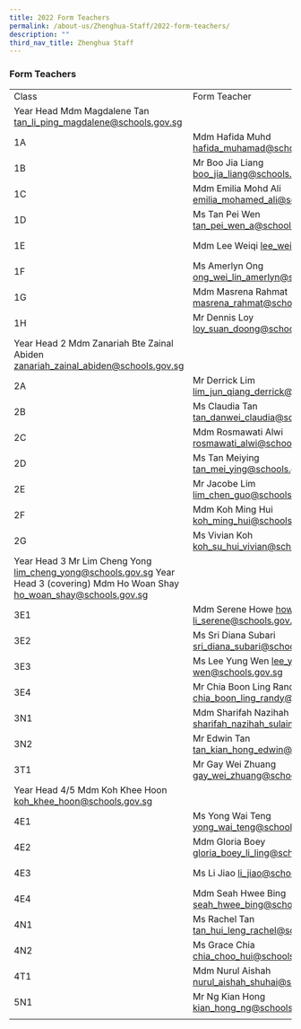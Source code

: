 ```yaml
---
title: 2022 Form Teachers
permalink: /about-us/Zhenghua-Staff/2022-form-teachers/
description: ""
third_nav_title: Zhenghua Staff
---
```

### Form Teachers

|  |  |  |  |
|---|---|---|---|
| Class | Form Teacher | Form Teacher | Form Teacher |
| Year Head Mdm Magdalene Tan tan_li_ping_magdalene@schools.gov.sg |  |  |  |
| 1A | Mdm Hafida Muhd hafida_muhamad@schools.gov.sg | Ms Tay Limin tay_limin@schools.gov.sg | Mr Muhd Faisal Ramli muhammad_faisal_ramli@schools.gov.sg |
| 1B | Mr Boo Jia Liang boo_jia_liang@schools.gov.sg | Ms Valerie Chia chia_wei_ting_valerie@schools.gov.sg |  |
| 1C | Mdm Emilia Mohd Ali emilia_mohamed_ali@schools.gov.sg | Ms Kwek Co Hui kwek_co_hui@schools.gov.sg |  |
| 1D | Ms Tan Pei Wen tan_pei_wen_a@schools.gov.sg | Mdm Chee Pei Jiun chee_pei_jiun_a@schools.gov.sg |  |
| 1E | Mdm Lee Weiqi lee_weiqi@schools.gov.sg | Ms Sakinah Md Supiyan sakinah_mohamed_supiyan@schools.gov.sg |  |
| 1F | Ms Amerlyn Ong ong_wei_lin_amerlyn@schools.gov.sg | Mr Liang Kar Weng liang_kar_weng@schools.gov.sg |  |
| 1G | Mdm Masrena Rahmat masrena_rahmat@schools.gov.sg | Mr Aaron Justin Tan aaron_justin_tan_wen@schools.gov.sg |  |
| 1H | Mr Dennis Loy loy_suan_doong@schools.gov.sg | Ms Jamie Foo foo_jie_min_jamie@schools.gov.sg |  |
| Year Head 2 Mdm Zanariah Bte Zainal Abiden zanariah_zainal_abiden@schools.gov.sg |  |  |  |
| 2A | Mr Derrick Lim lim_jun_qiang_derrick@schools.gov.sg | Ms Darlene John Johney darlene_john_johney@schools.gov.sg |  |
| 2B | Ms Claudia Tan tan_danwei_claudia@schools.gov.sg | Mr Faizal Bin Bohari faizal_bohari@schools.gov.sg |  |
| 2C | Mdm Rosmawati Alwi rosmawati_alwi@schools.gov.sg | Mr Andrew Kan kan_andrew@schools.gov.sg |  |
| 2D | Ms Tan Meiying tan_mei_ying@schools.gov.sg |  |  |
| 2E | Mr Jacobe Lim lim_chen_guo@schools.gov.sg | Ms Cynthia Loh loh_so_boey@schools.gov.sg |  |
| 2F | Mdm Koh Ming Hui koh_ming_hui@schools.gov.sg | Mdm Karen Choo choo_karen@schools.gov.sg | Mdm Saratha (Mrs Selvam) saratha_devi_ramasamy@schools.gov.sg |
| 2G | Ms Vivian Koh koh_su_hui_vivian@schools.gov.sg | Ms Siti Nurbasyirah Azahar siti_nurbasyirah_azahar@schools.gov.sg |  |
| Year Head 3 Mr Lim Cheng Yong lim_cheng_yong@schools.gov.sg  Year Head 3 (covering) Mdm Ho Woan Shay ho_woan_shay@schools.gov.sg |  |  |  |
| 3E1 | Mdm Serene Howe howe_joo-li_serene@schools.gov.sg | Mr Samuel Lim samuel_lim_kok_boon@schools.gov.sg |  |
| 3E2 | Ms Sri Diana Subari sri_diana_subari@schools.gov.sg | Mr Peter Ng ng_seng_huat@schools.gov.sg |  |
| 3E3 | Ms Lee Yung Wen lee_yung-wen@schools.gov.sg | Mdm Felicity Lim lim_sy_hing_felicity@schools.gov.sg |  |
| 3E4 | Mr Chia Boon Ling Randy chia_boon_ling_randy@schools.gov.sg | Mdm Tan Li Leng Agnes tan_li_leng@schools.gov.sg |  |
| 3N1 | Mdm Sharifah Nazihah Sulaiman sharifah_nazihah_sulaiman@schools.gov.sg | Mdm Tan Fong Yee tan_fong_yee@schools.gov.sg |  |
| 3N2 | Mr Edwin Tan tan_kian_hong_edwin@schools.gov.sg | Mr Widad Wahid widad_wahid@schools.gov.sg |  |
| 3T1 | Mr Gay Wei Zhuang gay_wei_zhuang@schools.gov.sg | Mdm Goh Lay Ping Justina goh_lay_ping_justina@schools.gov.sg |  |
| Year Head 4/5 Mdm Koh Khee Hoon koh_khee_hoon@schools.gov.sg |  |  |  |
| 4E1 | Ms Yong Wai Teng yong_wai_teng@schools.gov.sg | Ms Anna Low low_li_leen_anna@schools.gov.sg |  |
| 4E2 | Mdm Gloria Boey gloria_boey_li_ling@schools.gov.sg | Ms Marinah Mohdar marinah_mohdar@schools.gov.sg |  |
| 4E3 | Ms Li Jiao li_jiao@schools.gov.sg | Ms Natalie Tan tan_li_er_natalie@schools.gov.sg |  |
| 4E4 | Mdm Seah Hwee Bing seah_hwee_bing@schools.gov.sg | Mr Sebastian Ang sebastian_ang_tau@schools.gov.sg |  |
| 4N1 | Ms Rachel Tan tan_hui_leng_rachel@schools.gov.sg | Mr Shamsul Idris shamsul_idris@schools.gov.sg |  |
| 4N2 | Ms Grace Chia chia_choo_hui@schools.gov.sg | Mdm Nur Elfianie  nur_elfianie_abdul_samad@schools.gov.sg | Mr Lim Michael lim_michael@schools.gov.sg |
| 4T1 | Mdm Nurul Aishah nurul_aishah_shuhai@schools.gov.sg | Ms Tan Cheng Cheng Angela tan_cheng_cheng_angela@schools.gov.sg |  |
| 5N1 | Mr Ng Kian Hong kian_hong_ng@schools.gov.sg | Mdm Liu Fen liu_fen@schools.gov.sg |  |
|  |  |  |  |

